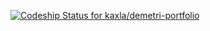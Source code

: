[ ![Codeship Status for kaxla/demetri-portfolio](https://www.codeship.io/projects/24daee50-297a-0132-800f-764ecef37fcc/status)](https://www.codeship.io/projects/38086)

